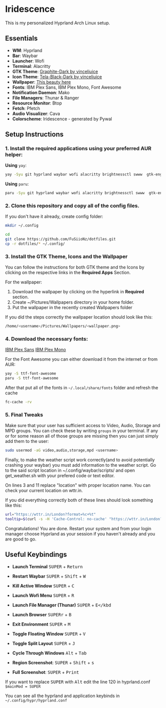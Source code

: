 # Iridescence

This is my personalized Hyprland Arch Linux setup.

## Essentials

- **WM**: Hyprland
- **Bar**: Waybar
- **Launcher**: Wofi
- **Terminal**: Alacritty
- **GTK Theme**: [Graphite-Dark by vinceliuice](https://github.com/vinceliuice/Graphite-gtk-theme)
- **Icon Theme**: [Tela-Black-Dark by vinceliuice](https://github.com/vinceliuice/Tela-circle-icon-theme)
- **Wallpaper**: [This beauty here](link_to_wallpaper_image)
- **Fonts**: IBM Plex Sans, IBM Plex Mono, Font Awesome
- **Notification Daemon**: Mako
- **File Managers**: Thunar & Ranger
- **Resource Monitor**: Btop
- **Fetch**: Pfetch
- **Audio Visualizer**: Cava
- **Colorscheme**: Iridescence - generated by Pywal
  
## Setup Instructions
### 1. Install the required applications using your preferred AUR helper:

**Using** `yay`:
```bash
yay -Syu git hyprland waybar wofi alacritty brightnessctl swww  gtk-engine-murrine nwg-look mako thunar thunar-archive-plugin thunar-media-tags-plugin thunar-volman gvfs-mtp ranger btop pfetch cava pywal-16-colors mpd ncmpcpp zathura-mupdf-pdf grim slurp pavucontrol pipewire pipewire-alsa pipewire-pulse bluez-utils blueman wireplumber
```
**Using** `paru`:
```bash
paru -Syu git hyprland waybar wofi alacritty brightnessctl swww  gtk-engine-murrine nwg-look mako thunar thunar-archive-plugin thunar-media-tags-plugin thunar-volman gvfs-mtp ranger btop pfetch cava pywal-16-colors mpd ncmpcpp zathura-mupdf-pdf grim slurp pavucontrol pipewire pipewire-alsa pipewire-pulse bluez-utils blueman wireplumber
```

### 2. Clone this repository and copy all of the config files.

If you don't have it already, create config folder:
```bash
mkdir ~/.config
```

```bash
cd
git clone https://github.com/FuSiioNz/dotfiles.git
cp -r dotfiles/* ~/.config/
```

### 3. Install the GTK Theme, Icons and the Wallpaper
You can follow the instructions for both GTK theme and the Icons by clicking on the respective links in the **Required Apps** Section.

For the wallpaper:
  1. Download the wallpaper by clicking on the hyperlink in **Required** section.
  2. Create ~/Pictures/Wallpapers directory in your home folder.
  3. Put the wallpaper in the recently created Wallpapers folder

If you did the steps correctly the wallpaper location should look like this:
```bash
/home/<username>/Pictures/Wallpapers/<wallpaper.png>
```

### 4. Download the necessary fonts:
[IBM Plex Sans](https://fonts.google.com/specimen/IBM+Plex+Sans) 
[IBM Plex Mono](https://fonts.google.com/specimen/IBM+Plex+Mono)

For the Font Awesome you can either download it from the internet or from AUR:
```bash
yay -S ttf-font-awesome
paru -S ttf-font-awesome
```
After that put all of the fonts in ```~/.local/share/fonts``` folder and refresh the cache
```bash
fc-cache -rv 
```
### 5. Final Tweaks
Make sure that your user has sufficient access to Video, Audio, Storage and MPD groups. You can check these by writing ```groups``` in your terminal.
If any or for some reason all of those groups are missing then you can just simply add them to the user:
```bash
sudo usermod -aG video,audio,storage,mpd <username>
```

Finally, to make the weather script work correctly(and to avoid potentially crashing your waybar) you must add information to the weather script.
Go to the said script location in ~/.config/waybar/scripts/ and open get_weather.sh with your prefered code or text editor.

On lines 3 and 11 replace "location" with proper location name. You can check your current location on wttr.in.

If you did everything correctly both of these lines should look something like this:
```bash
url="https://wttr.in/London?format=%c+%t"
tooltip=$(curl -s -H 'Cache-Control: no-cache' "https://wttr.in/London?format=4")
```
Congratulations! You are done. Restart your system and from your login manager choose Hyprland as your session if you haven't already and you are good to go.

## Useful Keybindings

- **Launch Terminal**  <kbd>SUPER</kbd> + <kbd>Return</kbd> 

- **Restart Waybar**  <kbd>SUPER</kbd> + <kbd>Shift</kbd> + <kbd>W</kbd>     

- **Kill Active Window**  <kbd>SUPER</kbd> + <kbd>C</kbd>  

- **Launch Wofi Menu**  <kbd>SUPER</kbd> + <kbd>R</kbd>
  
- **Launch File Manager (Thunar)**  <kbd>SUPER</kbd> + <kbd>E</kbd

- **Launch Browser**  <kbd>SUPERr</kbd> + <kbd>B</kbd>  

- **Exit Environment**   <kbd>SUPER</kbd> + <kbd>M</kbd>  

- **Toggle Floating Window**  <kbd>SUPER</kbd> + <kbd>V</kbd>  

- **Toggle Split Layout**  <kbd>SUPER</kbd> + <kbd>J</kbd>  

- **Cycle Through Windows**  <kbd>Alt</kbd> + <kbd>Tab</kbd>

- **Region Screenshot**: <kbd>SUPER</kbd> + <kbd>Shift</kbd> + <kbd>s</kbd>

- **Full Screenshot**: <kbd>SUPER</kbd> + <kbd>Print</kbd>

If you want to replace <kbd>SUPER</kbd> with <kbd>Alt</kbd> edit the line 120 in hyprland.conf ```$mainMod = SUPER```
  
You can see all the hyprland and application keybinds in ```~/.config/hypr/hyprland.conf```
